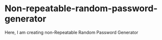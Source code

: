 # Non-repeatable-random-password-generator
Here, I am creating non-Repeatable Random Password Generator

